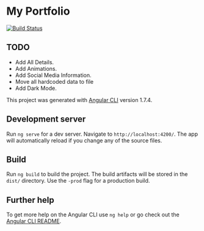 # My Portfolio

[![Build Status](https://travis-ci.com/ashwinishere/aswinharikumar-portfolio.svg?branch=master)](https://travis-ci.com/ashwinishere/aswinharikumar-portfolio)
## TODO
 - Add All Details.
 - Add Animations.
 - Add Social Media Information.
- Move all hardcoded data to file
- Add Dark Mode.

This project was generated with [Angular CLI](https://github.com/angular/angular-cli) version 1.7.4.

## Development server

Run `ng serve` for a dev server. Navigate to `http://localhost:4200/`. The app will automatically reload if you change any of the source files.

## Build

Run `ng build` to build the project. The build artifacts will be stored in the `dist/` directory. Use the `-prod` flag for a production build.


## Further help

To get more help on the Angular CLI use `ng help` or go check out the [Angular CLI README](https://github.com/angular/angular-cli/blob/master/README.md).

